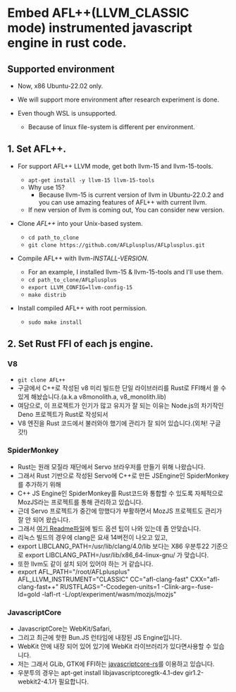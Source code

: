 
  # Embed AFL++(LLVM_CLASSIC mode) instrumented javascript engine in rust code.

  ## Supported environment
  
  - Now, x86 Ubuntu-22.02 only.
    
  - We will support more environment after research experiment is done.
  
  - Even though WSL is unsupported.
    * Because of linux file-system is different per environment.
  
  ## 1. Set AFL++.

  - For support AFL++ LLVM mode, get both llvm-15 and llvm-15-tools.
    + `apt-get install -y llvm-15 llvm-15-tools`
    + Why use 15? 
      * Because llvm-15 is current version of llvm in Ubuntu-22.0.2 and you can use amazing features of AFL++ with current llvm.
    + If new version of llvm is coming out, You can consider new version. 
    
  - Clone *AFL++* into your Unix-based system.
     + `cd path_to_clone`
     + `git clone https://github.com/AFLplusplus/AFLplusplus.git`

  - Compile AFL++ with llvm-*INSTALL-VERSION*.
     + For an example, I installed llvm-15 & llvm-15-tools and I'll use them.
     + `cd path_to_clone/AFLplusplus`
     + `export LLVM_CONFIG=llvm-config-15`
     + `make distrib`
      
  - Install compiled AFL++ with root permission.
     + `sudo make install`

  ## 2. Set Rust FFI of each js engine.
  
  ### V8
  - ```git clone AFL++```
  - 구글에서 C++로 작성된 v8 미리 빌드한 단일 라이브러리를 Rust로 FFI해서 쓸 수 있게 해놨습니다.(a.k.a v8monolith.a, v8_monolith.lib)
  - 여담으로, 이 프로젝트가 인기가 많고 유지가 잘 되는 이유는 Node.js의 차기작인 Deno 프로젝트가 Rust로 작성되서
  - V8 엔진을 Rust 코드에서 불러와야 했기에 관리가 잘 되어 있습니다.(외쳐! 구글갓!)

  ### SpiderMonkey
  - Rust는 원래 모질라 재단에서 Servo 브라우저를 만들기 위해 나왔습니다.
  - 그래서 Rust 기반으로 작성된 Servo에 C++로 만든 JSEngine인 SpiderMonkey를 추가하기 위해
  - C++ JS Engine인 SpiderMonkey를 Rust코드와 통합할 수 있도록 자체적으로 MozJS라는 프로젝트를 통해 관리하고 있습니다.
  - 근데 Servo 프로젝트가 중간에 망했다가 부활하면서 MozJS 프로젝트도 관리가 잘 안 되어 왔습니다.
  - 그래서 [여기 Readme파일](https://github.com/servo/mozjs)에 빌드 옵션 팁이 나와 있는데 좀 안맞습니다.
  - 리눅스 빌드의 경우에 clang은 요새 14버전이 나오고 있고,
  - export LIBCLANG_PATH=/usr/lib/clang/4.0/lib 보다는 X86 우분투22 기준으로 export LIBCLANG_PATH=/usr/lib/x86_64-linux-gnu/ 가 맞습니다.
  - 또한 llvm도 같이 설치 되어 있어야 하는 거 같습니다.
  - export AFL_PATH="/root/AFLplusplus" AFL_LLVM_INSTRUMENT="CLASSIC" CC="afl-clang-fast" CXX="afl-clang-fast++" RUSTFLAGS="-Ccodegen-units=1 -Clink-arg=-fuse-ld=gold -lafl-rt -L/opt/experiment/wasm/mozjs/mozjs"
  
  ### JavascriptCore
  - JavascriptCore는 WebKit/Safari,
  - 그리고 최근에 핫한 Bun.JS 런타임에 내장된 JS Engine입니다.
  - WebKit 안에 내장 되어 있어 있기에 WebKit 라이브러리가 있다면사용할 수 있습니다. 
  - 저는 그래서 GLib, GTK에 FFI하는 [javascriptcore-rs](https://github.com/tauri-apps/javascriptcore-rs)를 이용하고 있습니다.
  - 우분투의 경우는 apt-get install libjavascriptcoregtk-4.1-dev gir1.2-webkit2-4.1가 필요합니다.
